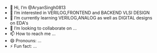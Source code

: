 - 👋 Hi, I’m @AryanSingh0813
- 👀 I’m interested in VERILOG,FRONTEND and BACKEND VLSI DESIGN
- 🌱 I’m currently learning VERILOG,ANALOG as well as DIGITAL designs on EDA's
- 💞️ I’m looking to collaborate on ...
- 📫 How to reach me ...
- 😄 Pronouns: ...
- ⚡ Fun fact: ...

<!---
AryanSingh0813/AryanSingh0813 is a ✨ special ✨ repository because its `README.md` (this file) appears on your GitHub profile.
You can click the Preview link to take a look at your changes.
--->
